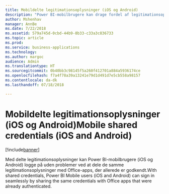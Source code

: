```yaml
---
title: Mobildelte legitimationsoplysninger (iOS og Android)
description: "Power BI-mobilbrugere kan drage fordel af legitimationsoplysninger, der deles med andre Microsoft-apps, som er installeret på mobilenheden, i en effektiv logonproces."
author: Mshenhav
manager: AnnBe
ms.date: 7/22/2018
ms.assetid: 579a745d-0cbd-44b9-8b33-c33a3c836733
ms.topic: article
ms.prod: 
ms.service: business-applications
ms.technology: 
ms.author: margoc
audience: Admin
ms.translationtype: HT
ms.sourcegitcommit: 0b40bb3c98145f5a260f412701a884a5936174ce
ms.openlocfilehash: f7a4f78a39a13241e79d1d491d7e5cb558a98157
ms.contentlocale: da-dk
ms.lasthandoff: 07/18/2018

---
```

# <a name="mobile-shared-credentials-ios-and-android"></a><span data-ttu-id="05729-103">Mobildelte legitimationsoplysninger (iOS og Android)</span><span class="sxs-lookup"><span data-stu-id="05729-103">Mobile shared credentials (iOS and Android)</span></span>


[!include[banner](../../../includes/banner.md)]

<span data-ttu-id="05729-104">Med delte legitimationsoplysninger kan Power BI-mobilbrugere (iOS og Android) logge på uden problemer ved at dele de samme legitimationsoplysninger med Office-apps, der allerede er godkendt.</span><span class="sxs-lookup"><span data-stu-id="05729-104">With shared credentials, Power BI Mobile users (iOS and Android) can sign in seamlessly by sharing the same credentials with Office apps that were already authenticated.</span></span>

